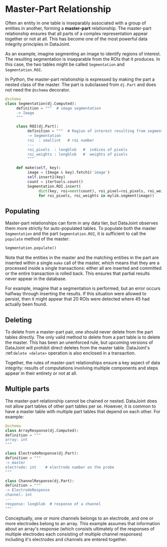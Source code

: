 # Master-Part Relationship

Often an entity in one table is inseparably associated with a group of entities in 
another, forming a **master-part** relationship.
The master-part relationship ensures that all parts of a complex representation appear 
together or not at all.
This has become one of the most powerful data integrity principles in DataJoint.

As an example, imagine segmenting an image to identify regions of interest.
The resulting segmentation is inseparable from the ROIs that it produces.
In this case, the two tables might be called `Segmentation` and `Segmentation.ROI`.

In Python, the master-part relationship is expressed by making the part a nested class 
of the master.
The part is subclassed from `dj.Part` and does not need the `@schema` decorator.

```python
@schema
class Segmentation(dj.Computed):
     definition = """  # image segmentation
     -> Image
     """

     class ROI(dj.Part):
          definition = """  # Region of interest resulting from segmentation
          -> Segmentation
          roi  : smallint   # roi number
          ---
          roi_pixels  : longblob   #  indices of pixels
          roi_weights : longblob   #  weights of pixels
          """

     def make(self, key):
          image = (Image & key).fetch1('image')
          self.insert1(key)
          count = itertools.count()
          Segmentation.ROI.insert(
               dict(key, roi=next(count), roi_pixel=roi_pixels, roi_weights=roi_weights)
               for roi_pixels, roi_weights in mylib.segment(image))
```

## Populating

Master-part relationships can form in any data tier, but DataJoint observes them more 
strictly for auto-populated tables.
To populate both the master `Segmentation` and the part `Segmentation.ROI`, it is 
sufficient to call the `populate` method of the master:

```python
Segmentation.populate()
```

Note that the entities in the master and the matching entities in the part are inserted 
within a single `make` call of the master, which means that they are a processed inside 
a single transactions: either all are inserted and committed or the entire transaction 
is rolled back.
This ensures that partial results never appear in the database.

For example, imagine that a segmentation is performed, but an error occurs halfway 
through inserting the results.
If this situation were allowed to persist, then it might appear that 20 ROIs were 
detected where 45 had actually been found.

## Deleting

To delete from a master-part pair, one should never delete from the part tables 
directly.
The only valid method to delete from a part table is to delete the master.
This has been an unenforced rule, but upcoming versions of DataJoint will prohibit 
direct deletes from the master table.
DataJoint's :ref:`delete <delete>` operation is also enclosed in a transaction.

Together, the rules of master-part relationships ensure a key aspect of data integrity: 
results of computations involving multiple components and steps appear in their 
entirety or not at all.

## Multiple parts

The master-part relationship cannot be chained or nested.
DataJoint does not allow part tables of other part tables per se.
However, it is common to have a master table with multiple part tables that depend on 
each other.
For example:

```python
@schema
class ArrayResponse(dj.Computed):
definition = """
array: int
"""

class ElectrodeResponse(dj.Part):
definition = """
-> master
electrode: int    # electrode number on the probe
"""

class ChannelResponse(dj.Part):
definition = """
-> ElectrodeResponse
channel: int
---
response: longblob  # response of a channel
"""
```

Conceptually, one or more channels belongs to an electrode, and one or more electrodes 
belong to an array.
This example assumes that information about an array's response (which consists 
ultimately of the responses of multiple electrodes each consisting of multiple channel 
responses) including it's electrodes and channels are entered together.
